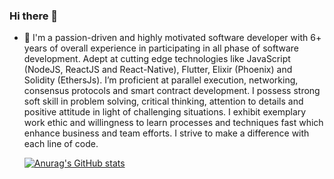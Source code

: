 ### Hi there 👋

- 🔭 I'm a passion-driven and highly motivated software developer with 6+ years of overall experience in participating in all phase of software development. Adept at cutting edge technologies like JavaScript (NodeJS, ReactJS and React-Native), Flutter, Elixir (Phoenix) and Solidity (EthersJs). I’m proficient at parallel execution, networking, consensus protocols and smart contract development. I possess strong soft skill in problem solving, critical thinking, attention to details and positive attitude in light of challenging situations. I exhibit exemplary work ethic and willingness to learn processes and techniques fast which enhance business and team efforts. I strive to make a difference with each line of code.

  [![Anurag's GitHub stats](https://github-readme-stats.vercel.app/api?username=andhrah)](https://github.com/anuraghazra/github-readme-stats)

<!--
**Andhrah/andhrah** is a ✨ _special_ ✨ repository because its `README.md` (this file) appears on your GitHub profile.

Here are some ideas to get you started:

I’m currently working on ...
- 🌱 I’m currently learning ...
- 👯 I’m looking to collaborate on ...
- 🤔 I’m looking for help with ...
- 💬 Ask me about ...
- 📫 How to reach me: ...
- 😄 Pronouns: ...
- ⚡ Fun fact: ...
-->
